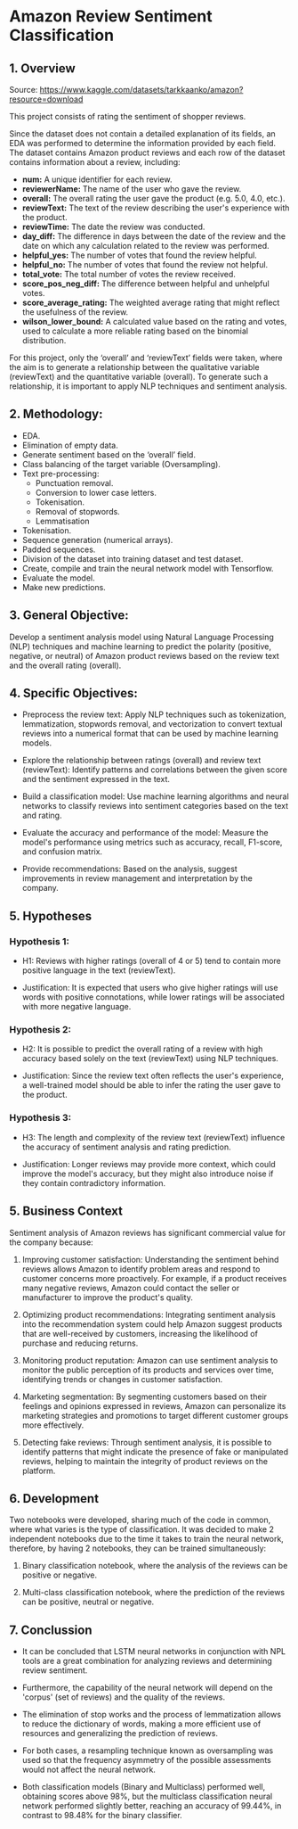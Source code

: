 
# Amazon Review Sentiment Classification

## 1. Overview

Source: https://www.kaggle.com/datasets/tarkkaanko/amazon?resource=download 

This project consists of rating the sentiment of shopper reviews.

Since the dataset does not contain a detailed explanation of its fields, an EDA was performed to determine the information provided by each field. The dataset contains Amazon product reviews and each row of the dataset contains information about a review, including:

- **num:** A unique identifier for each review.
- **reviewerName:** The name of the user who gave the review.
- **overall:** The overall rating the user gave the product (e.g. 5.0, 4.0, etc.).
- **reviewText:** The text of the review describing the user's experience with the product.
- **reviewTime:** The date the review was conducted.
- **day_diff:** The difference in days between the date of the review and the date on which any calculation related to the review was performed.
- **helpful_yes:** The number of votes that found the review helpful.
- **helpful_no:** The number of votes that found the review not helpful.
- **total_vote:** The total number of votes the review received.
- **score_pos_neg_diff:** The difference between helpful and unhelpful votes.
- **score_average_rating:** The weighted average rating that might reflect the usefulness of the review.
- **wilson_lower_bound:** A calculated value based on the rating and votes, used to calculate a more reliable rating based on the binomial distribution.

For this project, only the ‘overall’ and ‘reviewText’ fields were taken, where the aim is to generate a relationship between the qualitative variable (reviewText) and the quantitative variable (overall). To generate such a relationship, it is important to apply NLP techniques and sentiment analysis.

## 2. Methodology:

- EDA.
- Elimination of empty data.
- Generate sentiment based on the ‘overall’ field.
- Class balancing of the target variable (Oversampling).
- Text pre-processing:
  - Punctuation removal.
  - Conversion to lower case letters.
  - Tokenisation.
  - Removal of stopwords.
  - Lemmatisation
- Tokenisation.
- Sequence generation (numerical arrays).
- Padded sequences.
- Division of the dataset into training dataset and test dataset.
- Create, compile and train the neural network model with Tensorflow.
- Evaluate the model.
- Make new predictions.

## 3. General Objective:

Develop a sentiment analysis model using Natural Language Processing (NLP) techniques and machine learning to predict the polarity (positive, negative, or neutral) of Amazon product reviews based on the review text and the overall rating (overall).

## 4. Specific Objectives:

- Preprocess the review text: Apply NLP techniques such as tokenization, lemmatization, stopwords removal, and vectorization to convert textual reviews into a numerical format that can be used by machine learning models.

- Explore the relationship between ratings (overall) and review text (reviewText): Identify patterns and correlations between the given score and the sentiment expressed in the text.

- Build a classification model: Use machine learning algorithms and neural networks to classify reviews into sentiment categories based on the text and rating.

- Evaluate the accuracy and performance of the model: Measure the model's performance using metrics such as accuracy, recall, F1-score, and confusion matrix.

- Provide recommendations: Based on the analysis, suggest improvements in review management and interpretation by the company.

## 5. Hypotheses

### Hypothesis 1:

- H1: Reviews with higher ratings (overall of 4 or 5) tend to contain more positive language in the text (reviewText).

- Justification: It is expected that users who give higher ratings will use words with positive connotations, while lower ratings will be associated with more negative language.

### Hypothesis 2:

- H2: It is possible to predict the overall rating of a review with high accuracy based solely on the text (reviewText) using NLP techniques.

- Justification: Since the review text often reflects the user's experience, a well-trained model should be able to infer the rating the user gave to the product.

### Hypothesis 3:

- H3: The length and complexity of the review text (reviewText) influence the accuracy of sentiment analysis and rating prediction.

- Justification: Longer reviews may provide more context, which could improve the model's accuracy, but they might also introduce noise if they contain contradictory information.

## 5. Business Context

Sentiment analysis of Amazon reviews has significant commercial value for the company because:

1. Improving customer satisfaction: Understanding the sentiment behind reviews allows Amazon to identify problem areas and respond to customer concerns more proactively. For example, if a product receives many negative reviews, Amazon could contact the seller or manufacturer to improve the product's quality.

2. Optimizing product recommendations: Integrating sentiment analysis into the recommendation system could help Amazon suggest products that are well-received by customers, increasing the likelihood of purchase and reducing returns.

3. Monitoring product reputation: Amazon can use sentiment analysis to monitor the public perception of its products and services over time, identifying trends or changes in customer satisfaction.

4. Marketing segmentation: By segmenting customers based on their feelings and opinions expressed in reviews, Amazon can personalize its marketing strategies and promotions to target different customer groups more effectively.

5. Detecting fake reviews: Through sentiment analysis, it is possible to identify patterns that might indicate the presence of fake or manipulated reviews, helping to maintain the integrity of product reviews on the platform.

## 6. Development

Two notebooks were developed, sharing much of the code in common, where what varies is the type of classification. It was decided to make 2 independent notebooks due to the time it takes to train the neural network, therefore, by having 2 notebooks, they can be trained simultaneously:

1. Binary classification notebook, where the analysis of the reviews can be positive or negative.

2. Multi-class classification notebook, where the prediction of the reviews can be positive, neutral or negative.

## 7. Conclussion

- It can be concluded that LSTM neural networks in conjunction with NPL tools are a great combination for analyzing reviews and determining review sentiment.

- Furthermore, the capability of the neural network will depend on the 'corpus' (set of reviews) and the quality of the reviews.

- The elimination of stop works and the process of lemmatization allows to reduce the dictionary of words, making a more efficient use of resources and generalizing the prediction of reviews.

- For both cases, a resampling technique known as oversampling was used so that the frequency asymmetry of the possible assessments would not affect the neural network.

- Both classification models (Binary and Multiclass) performed well, obtaining scores above 98%, but the multiclass classification neural network performed slightly better, reaching an accuracy of 99.44%, in contrast to 98.48% for the binary classifier.